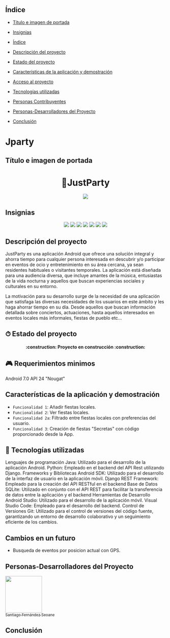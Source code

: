 
## Índice

* [Título e imagen de portada](#Título-e-imagen-de-portada)

* [Insignias](#insignias)

* [Índice](#índice)

* [Descripción del proyecto](#descripción-del-proyecto)

* [Estado del proyecto](#Estado-del-proyecto)

* [Características de la aplicación y demostración](#Características-de-la-aplicación-y-demostración)

* [Acceso al proyecto](#acceso-proyecto)

* [Tecnologías utilizadas](#tecnologías-utilizadas)

* [Personas Contribuyentes](#personas-contribuyentes)

* [Personas-Desarrolladores del Proyecto](#personas-desarrolladores)

* [Conclusión](#conclusión)

# Jparty

## Título e imagen de portada
<h1 align="center">🎈JustParty</h1>
<p align="center">
  <img src="https://raw.githubusercontent.com/SantiFdezz/JustPartyApp/main/doc/logo/logojparty_white_512.png">
</p>

 ## Insignias
 <p align="center">
   <img src="https://img.shields.io/badge/STATUS-EN%20DESAROLLO-green">
   <img src="https://img.shields.io/badge/-Python-61DAFB?logo=python&logoColor=white&style=plastic&color=674EA7">
   <img src="https://img.shields.io/badge/-Django-61DAFB?logo=django&logoColor=white&style=plastic&color=674EA7">
   <img src="https://img.shields.io/badge/-Java-61DAFB?logo=openjdk&logoColor=whie&style=plastic&color=674EA7">
   <img src="https://img.shields.io/badge/Visual%20Studio%20Code-0078d7.svg?style=for-the-badge&logo=visual-studio-code&logoColor=white&style=plastic&color=9C87D0">
   <img src="https://img.shields.io/badge/-Android%20Studio-61DAFB?logo=android&logoColor=white&style=plastic&color=9C87D0">
   <img src="https://img.shields.io/github/stars/SantiFdezz?style=social">
   </p>

 
## Descripción del proyecto
JustParty es una aplicación Android que ofrece una solución integral y ahorra tiempo para cualquier persona interesada en descubrir y/o participar en eventos de ocio y entretenimiento en su área cercana, ya sean residentes habituales o visitantes temporales. La aplicación está diseñada para una audiencia diversa, que incluye amantes de la música, entusiastas de la vida nocturna y aquellos que buscan experiencias sociales y culturales en su entorno.

La motivación para su desarrollo surge de la necesidad de una aplicación que satisfaga las diversas necesidades de los usuarios en este ámbito y les haga ahorrar tiempo en su día. Desde aquellos que buscan información detallada sobre conciertos, actuaciones, hasta aquellos interesados en eventos locales más informales, fiestas de pueblo etc...


## ⏱ Estado del proyecto

<h4 align="center">:construction: Proyecto en construcción :construction:</h4>

## 🎮 Requerimientos minimos
Android 7.0 API 24 "Nougat"

## Características de la aplicación y demostración

* `Funcionalidad 1`: Añadir fiestas locales.
* `Funcionalidad 2`: Ver fiestas locales.
* `Funcionalidad 2a`: Filtrado entre fiestas locales con preferencias del usuario.
* `Funcionalidad 3`: Creación de fiestas "Secretas" con código proporcionado desde la App.


## 🤖 Tecnologías utilizadas
Lenguajes de programación
  Java: Utilizado para el desarrollo de la aplicación Android.
  Python: Empleado en el backend del API Rest utilizando Django.
Frameworks y Bibliotecas
  Android SDK: Utilizado para el desarrollo de la interfaz de usuario en la aplicación móvil.
  Django REST Framework: Empleado para la creación del API RESTful en el backend
Base de Datos
  SQLite: Utilizado en conjunto con el API REST para facilitar la transferencia de datos entre la aplicación y el backend
Herramientas de Desarrollo
  Android Studio: Utilizado para el desarrollo de la aplicación móvil.
  Visual Studio Code: Empleado para el desarrollo del backend.
Control de Versiones
  Git: Utilizado para el control de versiones del código fuente, garantizando un entorno de desarrollo colaborativo y un seguimiento eficiente de los cambios.

## Cambios en un futuro
 - Busqueda de eventos por posicion actual con GPS.

## Personas-Desarrolladores del Proyecto
[<img src="https://avatars.githubusercontent.com/u/145338461?v=4" width=115><br><sub>Santiago Fernández Seoane</sub>](https://github.com/SantiFdezz)

## Conclusión
  


